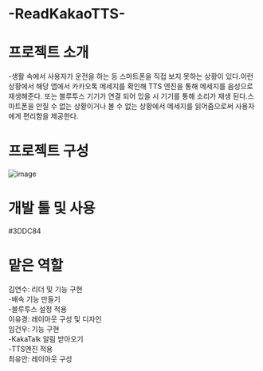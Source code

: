 # -ReadKakaoTTS-

# 프로젝트 소개

-생활 속에서 사용자가 운전을 하는 등 스마트폰을 직접 보지 못하는 상황이 있다.이런 상황에서 해당 앱에서 카카오톡 메세지를 확인해 TTS 엔진을 통해 메세지를 음성으로 재생해준다. 또는 블루투스 기기가 연결 되어 있을 시 기기를 통해 소리가 재생 된다.스마트폰을 만질 수 없는 상황이거나 볼 수 없는 상황에서 메세지를 읽어줌으로써 사용자에게 편리함을 제공한다.


# 프로젝트 구성


![image](https://github.com/gnunoo/ReadKakaoTTS/assets/97424506/e60037ae-48fe-4bf3-9151-d8f553249991)

# 개발 툴 및 사용 
#3DDC84
# 맡은 역할
김연수: 리더 및 기능 구현<br/>
-배속 기능 만들기<br/>
-블루투스 설정 적용<br/>
이유경: 레이아웃 구성 및 디자인<br/>
임건우: 기능 구현<br/>
-KakaTalk 알림 받아오기<br/>
-TTS엔진 적용<br/>
최유안: 레이아웃 구성<br/>

